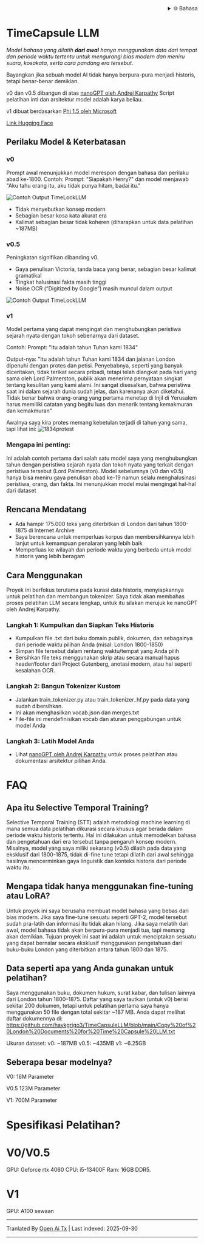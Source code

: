 
<div align="right">
  <details>
    <summary >🌐 Bahasa</summary>
    <div>
      <div align="center">
        <a href="https://openaitx.github.io/view.html?user=haykgrigo3&project=TimeCapsuleLLM&lang=en">English</a>
        | <a href="https://openaitx.github.io/view.html?user=haykgrigo3&project=TimeCapsuleLLM&lang=zh-CN">简体中文</a>
        | <a href="#" title="Segera hadir">繁體中文 (segera hadir)</a> |
        | <a href="https://openaitx.github.io/view.html?user=haykgrigo3&project=TimeCapsuleLLM&lang=ja">日本語</a>
        | <a href="https://openaitx.github.io/view.html?user=haykgrigo3&project=TimeCapsuleLLM&lang=ko">한국어</a>
        | <a href="#" title="Segera hadir">हिन्दी (segera hadir)</a> |
        | <a href="#" title="Segera hadir">ไทย (segera hadir)</a> |
        | <a href="#" title="Segera hadir">Français (segera hadir)</a>
        | <a href="#" title="Segera hadir">Deutsch (segera hadir)</a>
        | <a href="#" title="Segera hadir">Español (segera hadir)</a>
        | <a href="#" title="Segera hadir">Italiano (segera hadir)</a>
        | <a href="#" title="Segera hadir">Русский (segera hadir)</a>
        | <a href="#" title="Segera hadir">Português (segera hadir)</a>
        | <a href="#" title="Segera hadir">Nederlands (segera hadir)</a>
        | <a href="#" title="Segera hadir">Polski (segera hadir)</a>
        | <a href="#" title="Segera hadir">العربية (segera hadir)</a>
        | <a href="#" title="Segera hadir">فارسی (segera hadir)</a>
        | <a href="#" title="Segera hadir">Türkçe (segera hadir)</a>
        | <a href="#" title="Segera hadir">Tiếng Việt (segera hadir)</a>
        | <a href="#" title="Segera hadir">Bahasa Indonesia (segera hadir)</a>

      </div>
    </div>
  </details>
</div>

# TimeCapsule LLM

*Model bahasa yang dilatih **dari awal** hanya menggunakan data dari tempat dan periode waktu tertentu untuk mengurangi bias modern dan meniru suara, kosakata, serta cara pandang era tersebut.*

Bayangkan jika sebuah model AI tidak hanya berpura-pura menjadi historis, tetapi benar-benar demikian.

v0 dan v0.5 dibangun di atas [nanoGPT oleh Andrej Karpathy](https://github.com/karpathy/nanoGPT) Script pelatihan inti dan arsitektur model adalah karya beliau. 

v1 dibuat berdasarkan [Phi 1.5 oleh Microsoft](https://huggingface.co/microsoft/phi-1_5)

[Link Hugging Face](https://huggingface.co/haykgrigorian/TimeCapsuleLLM)


##  Perilaku Model & Keterbatasan

### **v0**  

Prompt awal menunjukkan model merespon dengan bahasa dan perilaku abad ke-1800. 
Contoh: Prompt: "Siapakah Henry?" dan model menjawab "Aku tahu orang itu, aku tidak punya hitam, badai itu."

![Contoh Output TimeLockLLM](https://github.com/haykgrigo3/TimeCapsuleLLM/blob/main/london_1800_1850_v0/timelockllm_sample_output.png?raw=true)

- Tidak menyebutkan konsep modern  
- Sebagian besar kosa kata akurat era  
- Kalimat sebagian besar tidak koheren (diharapkan untuk data pelatihan ~187MB)

### **v0.5** 

Peningkatan signifikan dibanding v0.  
- Gaya penulisan Victoria, tanda baca yang benar, sebagian besar kalimat gramatikal  
- Tingkat halusinasi fakta masih tinggi  
- Noise OCR (“Digitized by Google”) masih muncul dalam output

![Contoh Output TimeLockLLM](https://github.com/haykgrigo3/TimeCapsuleLLM/blob/main/london_1800_1875_v0.5/fellowcitizens.png?raw=true)

### **v1**

Model pertama yang dapat mengingat dan menghubungkan peristiwa sejarah nyata dengan tokoh sebenarnya dari dataset.

Contoh: Prompt: "Itu adalah tahun Tuhan kami 1834" 

Output-nya: "Itu adalah tahun Tuhan kami 1834 dan jalanan London dipenuhi dengan protes dan petisi. Penyebabnya, seperti yang banyak diceritakan, tidak terikat secara pribadi, tetapi telah diangkat pada hari yang sama oleh Lord Palmerston, publik akan menerima pernyataan singkat tentang kesulitan yang kami alami. Ini sangat disesalkan, bahwa peristiwa saat ini dalam sejarah dunia sudah jelas, dan karenanya akan diketahui. Tidak benar bahwa orang-orang yang pertama menetap di Injil di Yerusalem harus memiliki catatan yang begitu luas dan menarik tentang kemakmuran dan kemakmuran"

Awalnya saya kira protes memang kebetulan terjadi di tahun yang sama, tapi lihat ini: ![1834protest](https://raw.githubusercontent.com/haykgrigo3/TimeCapsuleLLM/main/1834protest.png)

### Mengapa ini penting:

Ini adalah contoh pertama dari salah satu model saya yang menghubungkan tahun dengan peristiwa sejarah nyata dan tokoh nyata yang terkait dengan peristiwa tersebut (Lord Palmerston). Model sebelumnya (v0 dan v0.5) hanya bisa meniru gaya penulisan abad ke-19 namun selalu menghalusinasi peristiwa, orang, dan fakta. Ini menunjukkan model mulai mengingat hal-hal dari dataset

## Rencana Mendatang

- Ada hampir 175.000 teks yang diterbitkan di London dari tahun 1800-1875 di Internet Archive
- Saya berencana untuk memperluas korpus dan membersihkannya lebih lanjut untuk kemampuan penalaran yang lebih baik
- Memperluas ke wilayah dan periode waktu yang berbeda untuk model historis yang lebih beragam

## Cara Menggunakan

Proyek ini berfokus terutama pada kurasi data historis, menyiapkannya untuk pelatihan dan membangun tokenizer. Saya tidak akan membahas proses pelatihan LLM secara lengkap, untuk itu silakan merujuk ke nanoGPT oleh Andrej Karpathy.

### Langkah 1: Kumpulkan dan Siapkan Teks Historis

- Kumpulkan file .txt dari buku domain publik, dokumen, dan sebagainya dari periode waktu pilihan Anda (misal: London 1800-1850)
- Simpan file tersebut dalam rentang waktu/tempat yang Anda pilih
- Bersihkan file teks menggunakan skrip atau secara manual hapus header/footer dari Project Gutenberg, anotasi modern, atau hal seperti kesalahan OCR.

### Langkah 2: Bangun Tokenizer Kustom

- Jalankan train_tokenizer.py atau train_tokenizer_hf.py pada data yang sudah dibersihkan.
- Ini akan menghasilkan vocab.json dan merges.txt
- File-file ini mendefinisikan vocab dan aturan penggabungan untuk model Anda

### Langkah 3: Latih Model Anda

- Lihat [nanoGPT oleh Andrej Karpathy](https://github.com/karpathy/nanoGPT) untuk proses pelatihan atau dokumentasi arsitektur pilihan Anda.

# FAQ

## Apa itu Selective Temporal Training?

Selective Temporal Training (STT) adalah metodologi machine learning di mana semua data pelatihan dikurasi secara khusus agar berada dalam periode waktu historis tertentu. Hal ini dilakukan untuk memodelkan bahasa dan pengetahuan dari era tersebut tanpa pengaruh konsep modern. Misalnya, model yang saya miliki sekarang (v0.5) dilatih pada data yang eksklusif dari 1800-1875, tidak di-fine tune tetapi dilatih dari awal sehingga hasilnya mencerminkan gaya linguistik dan konteks historis dari periode waktu itu.

## Mengapa tidak hanya menggunakan fine-tuning atau LoRA?

Untuk proyek ini saya berusaha membuat model bahasa yang bebas dari bias modern. Jika saya fine-tune sesuatu seperti GPT-2, model tersebut sudah pra-latih dan informasi itu tidak akan hilang. Jika saya melatih dari awal, model bahasa tidak akan berpura-pura menjadi tua, tapi memang akan demikian. Tujuan proyek ini saat ini adalah untuk menciptakan sesuatu yang dapat bernalar secara eksklusif menggunakan pengetahuan dari buku-buku London yang diterbitkan antara tahun 1800 dan 1875.

## Data seperti apa yang Anda gunakan untuk pelatihan?


Saya menggunakan buku, dokumen hukum, surat kabar, dan tulisan lainnya dari London tahun 1800–1875. Daftar yang saya tautkan (untuk v0) berisi sekitar 200 dokumen, tetapi untuk pelatihan pertama saya hanya menggunakan 50 file dengan total sekitar ~187 MB. Anda dapat melihat daftar dokumennya di:
https://github.com/haykgrigo3/TimeCapsuleLLM/blob/main/Copy%20of%20London%20Documents%20for%20Time%20Capsule%20LLM.txt

Ukuran dataset:
v0: ~187MB
v0.5: ~435MB 
v1: ~6.25GB 

## Seberapa besar modelnya?

V0: 16M Parameter

V0.5 123M Parameter

V1: 700M Parameter

# Spesifikasi Pelatihan? 

# V0/V0.5
GPU: Geforce rtx 4060
CPU: i5-13400F 
Ram: 16GB DDR5.

# V1
GPU: A100 sewaan















---

Tranlated By [Open Ai Tx](https://github.com/OpenAiTx/OpenAiTx) | Last indexed: 2025-09-30

---